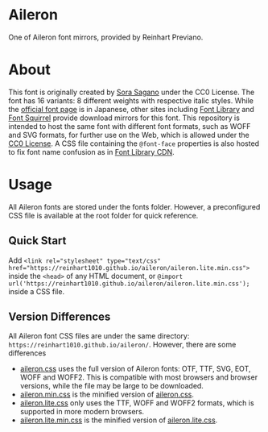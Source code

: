 # Aileron
One of Aileron font mirrors, provided by Reinhart Previano.
# About
  This font is originally created by [Sora Sagano](http://dotcolon.net/) under the CC0 License. The font has 16 variants: 8 different weights with respective italic styles. While the [official font page](http://dotcolon.net/font/aileron/) is in Japanese, other sites including [Font Library](https://fontlibrary.org/en/font/aileron) and [Font Squirrel](https://www.fontsquirrel.com/fonts/aileron) provide download mirrors for this font.
  This repository is intended to host the same font with different font formats, such as WOFF and SVG formats, for further use on the Web, which is allowed under the [CC0 License](https://creativecommons.org/publicdomain/zero/1.0/). A CSS file containing the `@font-face` properties is also hosted to fix font name confusion as in [Font Library CDN](https://fontlibrary.org/face/aileron).
# Usage
All Aileron fonts are stored under the fonts folder. However, a preconfigured CSS file is available at the root folder for quick reference.
## Quick Start
Add `<link rel="stylesheet" type="text/css" href="https://reinhart1010.github.io/aileron/aileron.lite.min.css">` inside the `<head>` of any HTML document, or `@import url('https://reinhart1010.github.io/aileron/aileron.lite.min.css');` inside a CSS file. 
## Version Differences
All Aileron font CSS files are under the same directory: `https://reinhart1010.github.io/aileron/`. However, there are some differences
+ [aileron.css](https://reinhart1010.github.io/aileron/aileron.css) uses the full version of Aileron fonts: OTF, TTF, SVG, EOT, WOFF and WOFF2. This is compatible with most browsers and browser versions, while the file may be large to be downloaded.
+ [aileron.min.css](https://reinhart1010.github.io/aileron/aileron.min.css) is the minified version of [aileron.css](https://reinhart1010.github.io/aileron/aileron.css).
+ [aileron.lite.css](https://reinhart1010.github.io/aileron/aileron.lite.css) only uses the TTF, WOFF and WOFF2 formats, which is supported in more modern browsers.
+ [aileron.lite.min.css](https://reinhart1010.github.io/aileron/aileron.lite.min.css) is the minified version of [aileron.lite.css](https://reinhart1010.github.io/aileron/aileron.lite.css).

